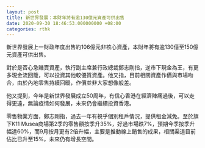 ```yaml
---
layout: post
title: 新世界發展：本財年將有逾130億元資產可供出售
date: 2020-09-30 18:46:53.000000000 +08:00
categories: rthk
---
```


新世界發展上一財政年度出售約106億元非核心資產，本財年將有逾130億至150億元資產可供出售。

對於是否心急賤賣資產，執行副主席兼行政總裁鄭志剛指，逆市下現金為王，有更多現金流回籠，可以投資其他較優質資產。他又指，目前相關資產作價與市場吻合，由於內地零售持續回暖，作價並非大家想像般差。

他又提到，今年是新世界發展成立50周年，有信心香港在經濟陣痛過後，可以走得更遠，無論疫情如何發展，未來仍會繼續投資香港。

零售物業方面，鄭志剛指，過去一年有視乎個別租戶情況，提供租金減免。至於旗下K11 Musea商場第2季的零售額按季升35%，好過市場跌7%，預期今季按季升幅達60%，而9月按月更有2倍升幅，主要是推動線上銷售的成果，相關渠道目前佔比已升至15%，未來仍有增長空間。
